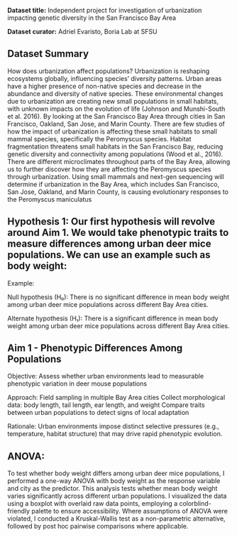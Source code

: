 **Dataset title:** Independent project for investigation of urbanization impacting genetic diversity in the San Francisco Bay Area

**Dataset curator:** Adriel Evaristo, Boria Lab at SFSU

## Dataset Summary
How does urbanization affect populations? Urbanization is reshaping ecosystems globally, influencing species’
diversity patterns. Urban areas have a higher presence of non-native species and decrease in the abundance
and diversity of native species. These environmental changes due to urbanization are creating new small
populations in small habitats, with unknown impacts on the evolution of life (Johnson and Munshi-South et
al. 2016). By looking at the San Francisco Bay Area through cities in San Francisco, Oakland, San Jose, and
Marin County. There are few studies of how the impact of urbanization is affecting these small habitats to
small mammal species, specifically the Peromyscus species. Habitat fragmentation threatens small habitats
in the San Francisco Bay, reducing genetic diversity and connectivity among populations (Wood et al., 2016).
There are different microclimates throughout parts of the Bay Area, allowing us to further discover how they
are affecting the Peromyscus species through urbanization. Using small mammals and next-gen sequencing
will determine if urbanization in the Bay Area, which includes San Francisco, San Jose, Oakland, and Marin
County, is causing evolutionary responses to the Peromyscus maniculatus

## Hypothesis 1: Our first hypothesis will revolve around Aim 1. We would take phenotypic traits to measure differences among urban deer mice populations. We can use an example such as body weight:

Example:

Null hypothesis (H₀): There is no significant difference in mean body weight among urban deer mice populations across different Bay Area cities.

Alternate hypothesis (H₁): There is a significant difference in mean body weight among urban deer mice populations across different Bay Area cities.

## Aim 1 - Phenotypic Differences Among Populations
Objective: Assess whether urban environments lead to measurable phenotypic variation in deer mouse populations

Approach:
Field sampling in multiple Bay Area cities
Collect morphological data: body length, tail length, ear length, and weight
Compare traits between urban populations to detect signs of local adaptation

Rationale:
Urban environments impose distinct selective pressures (e.g., temperature, habitat structure) that may drive rapid phenotypic evolution.

## ANOVA:
To test whether body weight differs among urban deer mice populations, I performed a one-way ANOVA with body weight as the response variable and city as the predictor. This analysis tests whether mean body weight varies significantly across different urban populations. I visualized the data using a boxplot with overlaid raw data points, employing a colorblind-friendly palette to ensure accessibility. Where assumptions of ANOVA were violated, I conducted a Kruskal-Wallis test as a non-parametric alternative, followed by post hoc pairwise comparisons where applicable.
